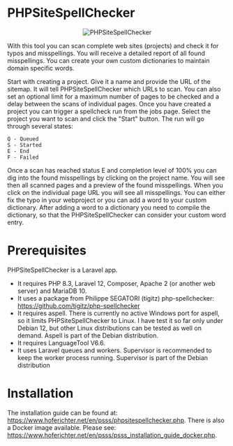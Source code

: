 # PHPSiteSpellChecker

<p align="center">
    <img src="https://www.hoferichter.net/logo/PhpSpellChecker_v4.png" alt="PHPSiteSpellChecker">
</p>

With this tool you can scan complete web sites (projects) and check it for typos and misspellings. You will receive a detailed report of all found misspellings. You can create your own custom dictionaries to maintain domain specific words.

Start with creating a project. Give it a name and provide the URL of the sitemap. It will tell PHPSiteSpellChecker which URLs to scan. You can also set an optional limit for a maximum number of pages to be checked and a delay between the scans of individual pages.
Once you have created a project you can trigger a spellcheck run from the jobs page. Select the project you want to scan and click the "Start" button. The run will go through several states:

    Q - Queued
    S - Started
    E - End
    F - Failed

Once a scan has reached status E and completion level of 100% you can dig into the found misspellings by clicking on the project name. You will see then all scanned pages and a preview of the found misspellings. When you click on the individual page URL you will see all misspellings. You can either fix the typo in your webproject or you can add a word to your custom dictionary. After adding a word to a dictionary you need to compile the dictionary, so that the PHPSiteSpellChecker can consider your custom word entry. 

# Prerequisites

PHPSiteSpellChecker is a Laravel app. 
* It requires PHP 8.3, Laravel 12, Composer, Apache 2 (or another web server) and MariaDB 10.  
* It uses a package from Philippe SEGATORI (tigitz) php-spellchecker: https://github.com/tigitz/php-spellchecker
* It requires aspell. There is currently no active Windows port for aspell, so it limits PHPSiteSpellChecker to Linux. I have test it so far only under Debian 12, but other Linux distributions can be tested as well on demand. Aspell is part of the Debian distribution.
* It requires LanguageTool V6.6. 
* It uses Laravel queues and workers. Supervisor is recommended to keep the worker process running. Supervisor is part of the Debian distribution

# Installation

The installation guide can be found at: https://www.hoferichter.net/en/psss/phpsitespellchecker.php. There is also a Docker image available. Please see: https://www.hoferichter.net/en/psss/psss_installation_guide_docker.php.
